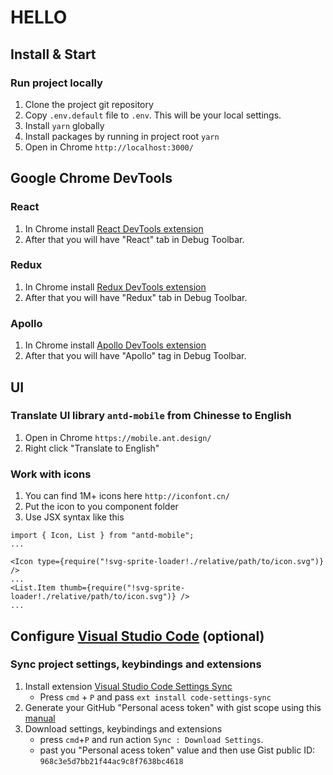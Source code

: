 # HELLO

## Install & Start

### Run project locally

1. Clone the project git repository
1. Copy `.env.default` file to `.env`. This will be your local settings.
1. Install `yarn` globally
1. Install packages by running in project root `yarn`
1. Open in Chrome `http://localhost:3000/`

## Google Chrome DevTools

### React

1. In Chrome install [React DevTools extension](https://chrome.google.com/webstore/detail/react-developer-tools/fmkadmapgofadopljbjfkapdkoienihi)
1. After that you will have "React" tab in Debug Toolbar.

### Redux

1. In Chrome install [Redux DevTools extension](https://chrome.google.com/webstore/detail/redux-devtools/lmhkpmbekcpmknklioeibfkpmmfibljd)
1. After that you will have "Redux" tab in Debug Toolbar.

### Apollo

1. In Chrome install [Apollo DevTools extension](https://chrome.google.com/webstore/detail/apollo-client-developer-t/jdkknkkbebbapilgoeccciglkfbmbnfm)
1. After that you will have "Apollo" tag in Debug Toolbar.

## UI

### Translate UI library `antd-mobile` from Chinesse to English

1. Open in Chrome `https://mobile.ant.design/`
1. Right click "Translate to English"

### Work with icons

1. You can find 1M+ icons here `http://iconfont.cn/`
1. Put the icon to you component folder
1. Use JSX syntax like this

```JSX
import { Icon, List } from "antd-mobile";
...

<Icon type={require("!svg-sprite-loader!./relative/path/to/icon.svg")} />
...
<List.Item thumb={require("!svg-sprite-loader!./relative/path/to/icon.svg")} />
...
```

## Configure [Visual Studio Code](https://code.visualstudio.com/) (optional)

### Sync project settings, keybindings and extensions

1. Install extension  [Visual Studio Code Settings Sync](https://marketplace.visualstudio.com/items?itemName=Shan.code-settings-sync)
    * Press `cmd` + `P` and pass `ext install code-settings-sync`
1. Generate your GitHub "Personal acess token" with gist scope using this [manual](https://marketplace.visualstudio.com/items?itemName=Shan.code-settings-sync#steps-to-get-the-github-key)
1. Download settings, keybindings and extensions
    * press `cmd`+`P` and run action `Sync : Download Settings`.
    * past you "Personal acess token" value and then use Gist public ID: `968c3e5d7bb21f44ac9c8f7638bc4618`
